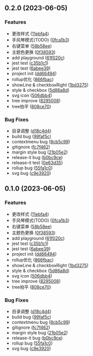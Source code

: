 

## 0.2.0 (2023-06-05)


### Features

* 更改样式 ([11ebfa4](https://github.com/mengqiuleo/vxe-tree/commit/11ebfa4c3c153554e7e940f5014d0b8fcffdb58d))
* 手风琴模式(TODO) ([0fca1b3](https://github.com/mengqiuleo/vxe-tree/commit/0fca1b3c569eeca4b9547b27f019f6ca75936d8c))
* 右键菜单 ([58b58ee](https://github.com/mengqiuleo/vxe-tree/commit/58b58ee8644ca0a5f751387410c50f694c902ff6))
* 主题色更换 ([0f38593](https://github.com/mengqiuleo/vxe-tree/commit/0f38593d7f353062b95d9c36648568aa109ba864))
* add playground ([61f020c](https://github.com/mengqiuleo/vxe-tree/commit/61f020c4a0c7907976e89d63fa63bf2dde54bc87))
* jest test ([c35b1c1](https://github.com/mengqiuleo/vxe-tree/commit/c35b1c18680e003b6df34b952b1f88b1e54c4261))
* jest test ([6abee39](https://github.com/mengqiuleo/vxe-tree/commit/6abee39fa0b97b65f018d2a3ff705cb7ef50adb4))
* project init ([dd66494](https://github.com/mengqiuleo/vxe-tree/commit/dd6649478c9bfa28636e860e7ded2039d561ff99))
* rollup优化 ([866fbac](https://github.com/mengqiuleo/vxe-tree/commit/866fbac224f246c95fc0d2a795745ff4d7f12780))
* showLine & checkboxRight ([1bd3275](https://github.com/mengqiuleo/vxe-tree/commit/1bd3275a498e7ae8f8193513b73f6cbb906c006f))
* style & checkbox ([5d86a8d](https://github.com/mengqiuleo/vxe-tree/commit/5d86a8d3eb081e404ff207bfccf5faf4c4b31a33))
* svg icon ([506dbb4](https://github.com/mengqiuleo/vxe-tree/commit/506dbb4672fe5c957fc44591561cd8acd229fdab))
* tree improve ([8295008](https://github.com/mengqiuleo/vxe-tree/commit/8295008a36efdb3fe67957ff069807306568dff1))
* tree拍平 ([808ce70](https://github.com/mengqiuleo/vxe-tree/commit/808ce70a3c65f1837690ec6ccb74245feadb6e6d))


### Bug Fixes

* 目录调整 ([d18c4d4](https://github.com/mengqiuleo/vxe-tree/commit/d18c4d4ee9ab60ad56655324e2c94a5d48b24dc5))
* build bug ([99faf5c](https://github.com/mengqiuleo/vxe-tree/commit/99faf5c9685792c7c7577a1ed4c8f8b6af05f966))
* contextmenu bug ([8cb5c99](https://github.com/mengqiuleo/vxe-tree/commit/8cb5c996eedcb28c659704764093d5b98b3a393a))
* gitignore ([fc7f462](https://github.com/mengqiuleo/vxe-tree/commit/fc7f462c0785d1092bbd98a5302c056a6b8792ff))
* margin style bug ([21b05e2](https://github.com/mengqiuleo/vxe-tree/commit/21b05e2f2c8881ca2c56894fda6f58df595161d0))
* release-it bug ([b0bc9ce](https://github.com/mengqiuleo/vxe-tree/commit/b0bc9ce1a54dbedad6e58353278fed38718cc469))
* release-it test ([0e63d35](https://github.com/mengqiuleo/vxe-tree/commit/0e63d3570fdcc3f8fd7c5977a63c162053992863))
* rollup bug ([55fa1c0](https://github.com/mengqiuleo/vxe-tree/commit/55fa1c05f4c71d3873bf577a550777fc82ca6a81))
* svg bug ([c9e3920](https://github.com/mengqiuleo/vxe-tree/commit/c9e3920d8c82d62afd0b332b9f7d195dc45c02b2))

## 0.1.0 (2023-06-05)


### Features

* 更改样式 ([11ebfa4](https://github.com/mengqiuleo/vxe-tree/commit/11ebfa4c3c153554e7e940f5014d0b8fcffdb58d))
* 手风琴模式(TODO) ([0fca1b3](https://github.com/mengqiuleo/vxe-tree/commit/0fca1b3c569eeca4b9547b27f019f6ca75936d8c))
* 右键菜单 ([58b58ee](https://github.com/mengqiuleo/vxe-tree/commit/58b58ee8644ca0a5f751387410c50f694c902ff6))
* 主题色更换 ([0f38593](https://github.com/mengqiuleo/vxe-tree/commit/0f38593d7f353062b95d9c36648568aa109ba864))
* add playground ([61f020c](https://github.com/mengqiuleo/vxe-tree/commit/61f020c4a0c7907976e89d63fa63bf2dde54bc87))
* jest test ([c35b1c1](https://github.com/mengqiuleo/vxe-tree/commit/c35b1c18680e003b6df34b952b1f88b1e54c4261))
* jest test ([6abee39](https://github.com/mengqiuleo/vxe-tree/commit/6abee39fa0b97b65f018d2a3ff705cb7ef50adb4))
* project init ([dd66494](https://github.com/mengqiuleo/vxe-tree/commit/dd6649478c9bfa28636e860e7ded2039d561ff99))
* rollup优化 ([866fbac](https://github.com/mengqiuleo/vxe-tree/commit/866fbac224f246c95fc0d2a795745ff4d7f12780))
* showLine & checkboxRight ([1bd3275](https://github.com/mengqiuleo/vxe-tree/commit/1bd3275a498e7ae8f8193513b73f6cbb906c006f))
* style & checkbox ([5d86a8d](https://github.com/mengqiuleo/vxe-tree/commit/5d86a8d3eb081e404ff207bfccf5faf4c4b31a33))
* svg icon ([506dbb4](https://github.com/mengqiuleo/vxe-tree/commit/506dbb4672fe5c957fc44591561cd8acd229fdab))
* tree improve ([8295008](https://github.com/mengqiuleo/vxe-tree/commit/8295008a36efdb3fe67957ff069807306568dff1))
* tree拍平 ([808ce70](https://github.com/mengqiuleo/vxe-tree/commit/808ce70a3c65f1837690ec6ccb74245feadb6e6d))


### Bug Fixes

* 目录调整 ([d18c4d4](https://github.com/mengqiuleo/vxe-tree/commit/d18c4d4ee9ab60ad56655324e2c94a5d48b24dc5))
* build bug ([99faf5c](https://github.com/mengqiuleo/vxe-tree/commit/99faf5c9685792c7c7577a1ed4c8f8b6af05f966))
* contextmenu bug ([8cb5c99](https://github.com/mengqiuleo/vxe-tree/commit/8cb5c996eedcb28c659704764093d5b98b3a393a))
* gitignore ([fc7f462](https://github.com/mengqiuleo/vxe-tree/commit/fc7f462c0785d1092bbd98a5302c056a6b8792ff))
* margin style bug ([21b05e2](https://github.com/mengqiuleo/vxe-tree/commit/21b05e2f2c8881ca2c56894fda6f58df595161d0))
* release-it bug ([b0bc9ce](https://github.com/mengqiuleo/vxe-tree/commit/b0bc9ce1a54dbedad6e58353278fed38718cc469))
* rollup bug ([55fa1c0](https://github.com/mengqiuleo/vxe-tree/commit/55fa1c05f4c71d3873bf577a550777fc82ca6a81))
* svg bug ([c9e3920](https://github.com/mengqiuleo/vxe-tree/commit/c9e3920d8c82d62afd0b332b9f7d195dc45c02b2))